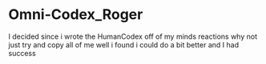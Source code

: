 # Omni-Codex_Roger
I decided since i wrote the HumanCodex off of my minds reactions why not just try and copy all of me  well i found i could do a bit better and I had success
